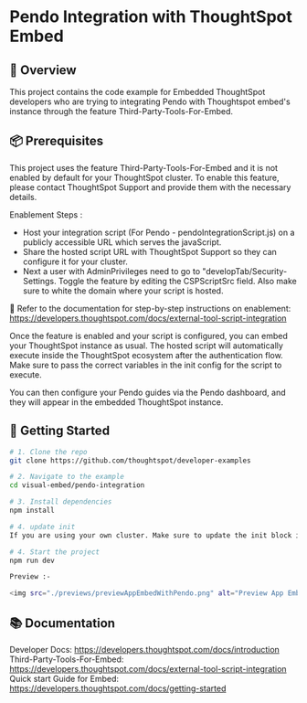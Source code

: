 # Pendo Integration with ThoughtSpot Embed

## 🧩 Overview

This project contains the code example for Embedded ThoughtSpot developers who are trying to integrating Pendo with Thoughtspot embed's instance through the feature Third-Party-Tools-For-Embed.


## 📦 Prerequisites

This project uses the feature Third-Party-Tools-For-Embed and it is not enabled by default for your ThoughtSpot cluster.
To enable this feature, please contact ThoughtSpot Support and provide them with the necessary details.

Enablement Steps :
- Host your integration script (For Pendo - pendoIntegrationScript.js) on a publicly accessible URL which serves the javaScript.
- Share the hosted script URL with ThoughtSpot Support so they can configure it for your cluster.
- Next a user with AdminPrivileges need to go to "developTab/Security-Settings.
  Toggle the feature by editing the CSPScriptSrc field. Also make sure to white the domain where your script is hosted.

📘 Refer to the documentation for step-by-step instructions on enablement: https://developers.thoughtspot.com/docs/external-tool-script-integration

Once the feature is enabled and your script is configured, you can embed your ThoughtSpot instance as usual. The hosted script will automatically execute inside the ThoughtSpot ecosystem after the authentication flow. Make sure to pass the correct variables in the init config for the script to execute.

You can then configure your Pendo guides via the Pendo dashboard, and they will appear in the embedded ThoughtSpot instance.

## 🚀 Getting Started


```bash
# 1. Clone the repo
git clone https://github.com/thoughtspot/developer-examples

# 2. Navigate to the example
cd visual-embed/pendo-integration

# 3. Install dependencies
npm install

# 4. update init
If you are using your own cluster. Make sure to update the init block in the App.tsx according to your cluster details along with the pendoKey.

# 4. Start the project
npm run dev

Preview :-

<img src="./previews/previewAppEmbedWithPendo.png" alt="Preview App Embed With Pendo">

```


## 📚 Documentation 

Developer Docs: https://developers.thoughtspot.com/docs/introduction
Third-Party-Tools-For-Embed: https://developers.thoughtspot.com/docs/external-tool-script-integration
Quick start Guide for Embed: https://developers.thoughtspot.com/docs/getting-started